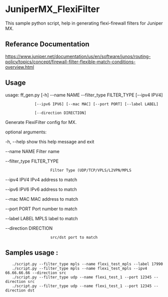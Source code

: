 # JuniperMX_FlexiFilter
 This sample python script, help in generating flexi-firewall filters for Juniper MX.
 
## Referance Documentation

 https://www.juniper.net/documentation/us/en/software/junos/routing-policy/topics/concept/firewall-filter-flexible-match-conditions-overview.html 

## Usage
  usage: ff_gen.py [-h] --name NAME --filter_type FILTER_TYPE [--ipv4 IPV4]
  
                 [--ipv6 IPV6] [--mac MAC] [--port PORT] [--label LABEL]
                 
                 [--direction DIRECTION]
                 

  Generate FlexiFilter config for MX.
  

  optional arguments:
  
   -h, --help            show this help message and exit
   
   --name NAME           Filter name
   
   --filter_type FILTER_TYPE
   
                        Filter Type (UDP/TCP/VPLS/L2VPN/MPLS
                        
   --ipv4 IPV4           IPv4 address to match
   
   --ipv6 IPV6           IPv6 address to match
   
   --mac MAC             MAC address to match
   
   --port PORT           Port number to match
   
   --label LABEL         MPLS label to match
   
   --direction DIRECTION
   
                        src/dst port to match
                        

## Samples usage :
       ./script.py --filter_type mpls --name flexi_test_mpls --label 17990
       ./script.py --filter_type mpls --name flexi_test_mpls --ipv4 66.66.66.66 --direction src
       ./script.py --filter_type udp --name flexi_test_1 --port 12345 --direction src
       ./script.py --filter_type udp --name flexi_test_1 --port 12345 --direction dst

